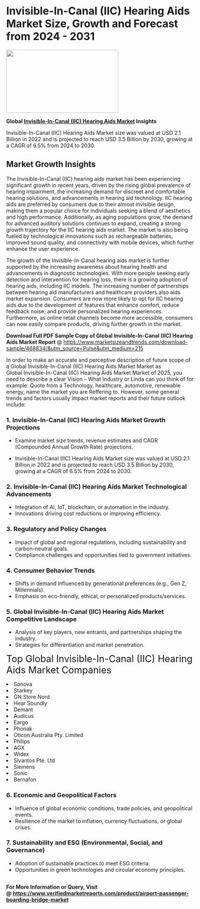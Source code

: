 <H1>Invisible-In-Canal (IIC) Hearing Aids Market Size, Growth and Forecast from 2024 - 2031</H1><img class="aligncenter size-medium wp-image-584254" src="https://thirdeyenews.in/wp-content/uploads/2024/09/Global-Market-Research-300x168.jpeg" alt="" width="300" height="168" /><p><strong>Global&nbsp;<a href="https://www.marketsizeandtrends.com/download-sample/468834/&amp;utm_source=Pulse&amp;utm_medium=215">Invisible-In-Canal (IIC) Hearing Aids Market</a> Insights</strong></p><p>Invisible-In-Canal (IIC) Hearing Aids Market size was valued at USD 2.1 Billion in 2022 and is projected to reach USD 3.5 Billion by 2030, growing at a CAGR of 6.5% from 2024 to 2030.</p><p><h2>Market Growth Insights</h2> <p>The Invisible-In-Canal (IIC) hearing aids market has been experiencing significant growth in recent years, driven by the rising global prevalence of hearing impairment, the increasing demand for discreet and comfortable hearing solutions, and advancements in hearing aid technology. IIC hearing aids are preferred by consumers due to their almost invisible design, making them a popular choice for individuals seeking a blend of aesthetics and high performance. Additionally, as aging populations grow, the demand for advanced auditory solutions continues to expand, creating a strong growth trajectory for the IIC hearing aids market. The market is also being fueled by technological innovations such as rechargeable batteries, improved sound quality, and connectivity with mobile devices, which further enhance the user experience.</p> <p></p> <p>The growth of the Invisible-In-Canal hearing aids market is further supported by the increasing awareness about hearing health and advancements in diagnostic technologies. With more people seeking early detection and intervention for hearing loss, there is a growing adoption of hearing aids, including IIC models. The increasing number of partnerships between hearing aid manufacturers and healthcare providers also aids market expansion. Consumers are now more likely to opt for IIC hearing aids due to the development of features that enhance comfort, reduce feedback noise, and provide personalized hearing experiences. Furthermore, as online retail channels become more accessible, consumers can now easily compare products, driving further growth in the market.</p> <p></p><p><span class=""><strong>Download Full PDF Sample Copy of Global Invisible-In-Canal (IIC) Hearing Aids Market Report</strong> @ <a href="https://www.marketsizeandtrends.com/download-sample/468834/&amp;utm_source=Pulse&amp;utm_medium=215" target="_blank">https://www.marketsizeandtrends.com/download-sample/468834/&amp;utm_source=Pulse&amp;utm_medium=215</a></span></p><p>In order to make an accurate and perceptive description of future scope of a Global&nbsp;Invisible-In-Canal (IIC) Hearing Aids Market Market as Global&nbsp;Invisible-In-Canal (IIC) Hearing Aids Market Market of 2025, you need to describe a clear Vision &ndash; What Industry or Linda can you think of for example: Quote from a Technology, healthcare, automotive, renewable energy, name the market you are Reffering to. However, some general trends and factors usually impact market reports and their future outlook include:</p><h3>1.&nbsp;<strong>Invisible-In-Canal (IIC) Hearing Aids Market Growth Projections</strong></h3><ul><li>Examine market size trends, revenue estimates and CAGR (Compounded Annual Growth Rate) projections.</li><li><p>Invisible-In-Canal (IIC) Hearing Aids Market size was valued at USD 2.1 Billion in 2022 and is projected to reach USD 3.5 Billion by 2030, growing at a CAGR of 6.5% from 2024 to 2030.</p></li></ul><h3>2.&nbsp;<strong>Invisible-In-Canal (IIC) Hearing Aids Market Technological Advancements</strong></h3><ul><li>Integration of AI, IoT, blockchain, or automation in the industry.</li><li>Innovations driving cost reductions or improving efficiency.</li></ul><h3>3.&nbsp;<strong>Regulatory and Policy Changes</strong></h3><ul><li>Impact of global and regional regulations, including sustainability and carbon-neutral goals.</li><li>Compliance challenges and opportunities tied to government initiatives.</li></ul><h3>4.&nbsp;<strong>Consumer Behavior Trends</strong></h3><ul><li>Shifts in demand influenced by generational preferences (e.g., Gen Z, Millennials).</li><li>Emphasis on eco-friendly, ethical, or personalized products/services.</li></ul><h3>5.&nbsp;<strong>Global Invisible-In-Canal (IIC) Hearing Aids Market Competitive Landscape</strong></h3><ul><li>Analysis of key players, new entrants, and partnerships shaping the industry.</li><li>Strategies for differentiation and market penetration.</li></ul><p data-pm-slice="1 1 []"><span style="color: inherit; font-family: inherit; font-size: 25px;">Top Global Invisible-In-Canal (IIC) Hearing Aids Market Companies</span></p><div class="" data-test-id=""><p><li>Sonova</li><li> Starkey</li><li> GN Store Nord</li><li> Hear Soundly</li><li> Demant</li><li> Audicus</li><li> Eargo</li><li> Phonak</li><li> Oticon Australia Pty. Limited</li><li> Philips</li><li> AGX</li><li> Widex</li><li> Sivantos Pte. Ltd</li><li> Siemens</li><li> Sonic</li><li> Bernafon</li></p></div><h3>6.&nbsp;<strong>Economic and Geopolitical Factors</strong></h3><ul><li>Influence of global economic conditions, trade policies, and geopolitical events.</li><li>Resilience of the market to inflation, currency fluctuations, or global crises.</li></ul><h3>7.&nbsp;<strong>Sustainability and ESG (Environmental, Social, and Governance)</strong></h3><ul><li>Adoption of sustainable practices to meet ESG criteria.</li><li>Opportunities in green technologies and circular economy principles.</li></ul><h2><strong style="font-size: 14px;">For More Information or Query, Visit @&nbsp;</strong><a style="background-color: #ffffff; font-size: 14px;" href="https://www.marketsizeandtrends.com/report/invisible-in-canal-iic-hearing-aids-market/" target="_blank">https://www.verifiedmarketreports.com/product/airport-passenger-boarding-bridge-market</a></h2>
